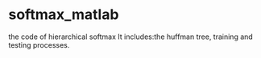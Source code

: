 # softmax_matlab
the code of hierarchical softmax
It includes:the huffman tree, training and testing processes.
